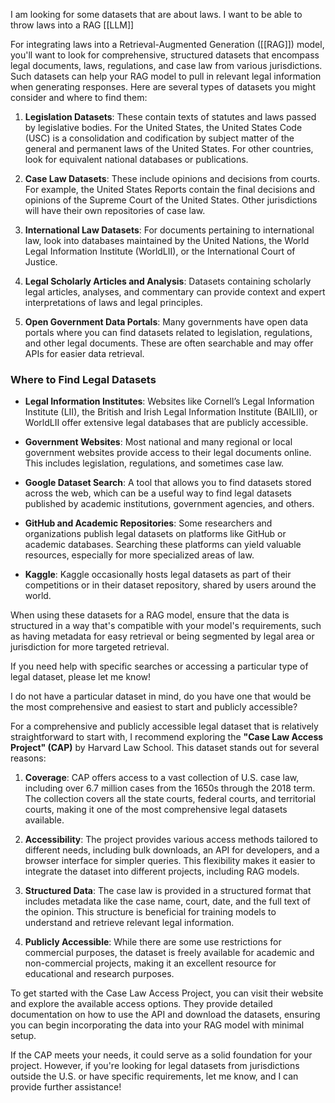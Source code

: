 I am looking for some datasets that are about laws. I want to be able to throw laws into a RAG [[LLM]]

For integrating laws into a Retrieval-Augmented Generation ([[RAG]]) model, you'll want to look for comprehensive, structured datasets that encompass legal documents, laws, regulations, and case law from various jurisdictions. Such datasets can help your RAG model to pull in relevant legal information when generating responses. Here are several types of datasets you might consider and where to find them:

1. **Legislation Datasets**: These contain texts of statutes and laws passed by legislative bodies. For the United States, the United States Code (USC) is a consolidation and codification by subject matter of the general and permanent laws of the United States. For other countries, look for equivalent national databases or publications.

2. **Case Law Datasets**: These include opinions and decisions from courts. For example, the United States Reports contain the final decisions and opinions of the Supreme Court of the United States. Other jurisdictions will have their own repositories of case law.

3. **International Law Datasets**: For documents pertaining to international law, look into databases maintained by the United Nations, the World Legal Information Institute (WorldLII), or the International Court of Justice.

4. **Legal Scholarly Articles and Analysis**: Datasets containing scholarly legal articles, analyses, and commentary can provide context and expert interpretations of laws and legal principles.

5. **Open Government Data Portals**: Many governments have open data portals where you can find datasets related to legislation, regulations, and other legal documents. These are often searchable and may offer APIs for easier data retrieval.

### Where to Find Legal Datasets

- **Legal Information Institutes**: Websites like Cornell’s Legal Information Institute (LII), the British and Irish Legal Information Institute (BAILII), or WorldLII offer extensive legal databases that are publicly accessible.

- **Government Websites**: Most national and many regional or local government websites provide access to their legal documents online. This includes legislation, regulations, and sometimes case law.

- **Google Dataset Search**: A tool that allows you to find datasets stored across the web, which can be a useful way to find legal datasets published by academic institutions, government agencies, and others.

- **GitHub and Academic Repositories**: Some researchers and organizations publish legal datasets on platforms like GitHub or academic databases. Searching these platforms can yield valuable resources, especially for more specialized areas of law.

- **Kaggle**: Kaggle occasionally hosts legal datasets as part of their competitions or in their dataset repository, shared by users around the world.

When using these datasets for a RAG model, ensure that the data is structured in a way that's compatible with your model's requirements, such as having metadata for easy retrieval or being segmented by legal area or jurisdiction for more targeted retrieval.

If you need help with specific searches or accessing a particular type of legal dataset, please let me know!



I do not have a particular dataset in mind, do you have one that would be the most comprehensive and easiest to start and publicly accessible?


For a comprehensive and publicly accessible legal dataset that is relatively straightforward to start with, I recommend exploring the **"Case Law Access Project" (CAP)** by Harvard Law School. This dataset stands out for several reasons:

1. **Coverage**: CAP offers access to a vast collection of U.S. case law, including over 6.7 million cases from the 1650s through the 2018 term. The collection covers all the state courts, federal courts, and territorial courts, making it one of the most comprehensive legal datasets available.

2. **Accessibility**: The project provides various access methods tailored to different needs, including bulk downloads, an API for developers, and a browser interface for simpler queries. This flexibility makes it easier to integrate the dataset into different projects, including RAG models.

3. **Structured Data**: The case law is provided in a structured format that includes metadata like the case name, court, date, and the full text of the opinion. This structure is beneficial for training models to understand and retrieve relevant legal information.

4. **Publicly Accessible**: While there are some use restrictions for commercial purposes, the dataset is freely available for academic and non-commercial projects, making it an excellent resource for educational and research purposes.

To get started with the Case Law Access Project, you can visit their website and explore the available access options. They provide detailed documentation on how to use the API and download the datasets, ensuring you can begin incorporating the data into your RAG model with minimal setup.

If the CAP meets your needs, it could serve as a solid foundation for your project. However, if you're looking for legal datasets from jurisdictions outside the U.S. or have specific requirements, let me know, and I can provide further assistance!

